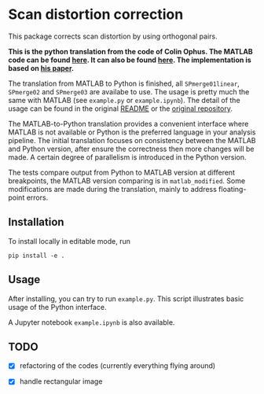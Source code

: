 # Scan distortion correction

This package corrects scan distortion by using orthogonal pairs.

**This is the python translation from the code of Colin Ophus. The MATLAB code
can be found [here](https://github.com/cophus/scanning-drift-corr "Colin Ophus' MATLAB code").
It can also be found [here](./matlab).  The implementation is based on
[his paper](https://www.sciencedirect.com/science/article/abs/pii/S0304399115300838
"Correcting nonlinear drift distortion of scanning probe and scanning transmission electron microscopies from image pairs with orthogonal scan directions").**

The translation from MATLAB to Python is finished, all `SPmerge01linear`,
`SPmerge02` and `SPmerge03` are availabe to use. The usage is pretty much the
same with MATLAB (see `example.py` or `example.ipynb`). The detail of the usage
can be found in the original [README](./README_original.md) or the [original
repository](https://github.com/cophus/scanning-drift-corr "Colin Ophus' MATLAB code").

The MATLAB-to-Python translation provides a convenient interface where MATLAB
is not available or Python is the preferred language in your analysis pipeline.
The initial translation focuses on consistency between the MATLAB and
Python version, after ensure the correctness then more changes will be made.
A certain degree of parallelism is introduced in the Python version.

The tests compare output from Python to MATLAB version at different breakpoints,
the MATLAB version comparing is in `matlab_modified`. Some modifications are
made during the translation, mainly to address floating-point errors.

## Installation
To install locally in editable mode, run
```
pip install -e .
```

## Usage
After installing, you can try to run `example.py`.  This script illustrates
basic usage of the Python interface.

A Jupyter notebook `example.ipynb` is also available.

## TODO
- [x] refactoring of the codes (currently everything flying around)
- [x] handle rectangular image

